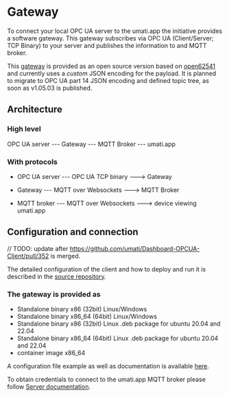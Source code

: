 # Gateway

To connect your local OPC UA server to the umati.app the initiative provides a software gateway.
This gateway subscribes via OPC UA (Client/Server; TCP Binary) to your server and publishes the information to and MQTT broker.

This [gateway](https://github.com/umati/Dashboard-OPCUA-Client) is provided as an open source version based on [open62541](https://open62541.org) and currently uses a _custom_ JSON encoding for the payload. It is planned to migrate to OPC UA part 14 JSON encoding and defined topic tree, as soon as v1.05.03 is published.

## Architecture

### High level

OPC UA server --- Gateway --- MQTT Broker --- umati.app

### With protocols

- OPC UA server --- OPC UA TCP binary ---> Gateway

- Gateway --- MQTT over Websockets ---> MQTT Broker
- MQTT broker --- MQTT over Websockets ---> device viewing umati.app

## Configuration and connection

 // TODO: update after <https://github.com/umati/Dashboard-OPCUA-Client/pull/352> is merged.

The detailed configuration of the client and how to deploy and run it is described in the [source repository](https://github.com/umati/Dashboard-OPCUA-Client/blob/docs/docker/usage.md).

### The gateway is provided as

- Standalone binary x86 (32bit) Linux/Windows
- Standalone binary x86_64 (64bit) Linux/Windows
- Standalone binary x86 (32bit) Linux .deb package for ubuntu 20.04 and 22.04
- Standalone binary x86_64 (64bit) Linux .deb package for ubuntu 20.04 and 22.04
- container image x86_64

A configuration file example as well as documentation is available [here](https://github.com/umati/Dashboard-OPCUA-Client/blob/docs/docker/doc/Configuration.md).

To obtain credentials to connect to the umati.app MQTT broker please follow [Server documentation](Server.md#connecting-an-opc-ua-server-to-umatiapp).

